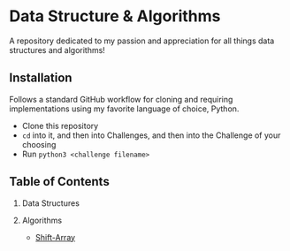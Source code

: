 # Data Structure & Algorithms
A repository dedicated to my passion and appreciation for all things data structures and algorithms!

## Installation
Follows a standard GitHub workflow for cloning and requiring implementations using my favorite language of choice, Python.

- Clone this repository
- ```cd``` into it, and then into Challenges, and then into the Challenge of your choosing
- Run ```python3 <challenge filename>```

## Table of Contents
1. Data Structures
    
2. Algorithms
    - [Shift-Array](./challenges/shift-array)